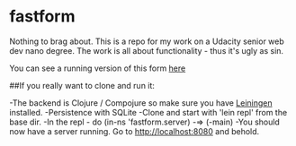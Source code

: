 # fastform

Nothing to brag about. This is a repo for my work on a Udacity senior web dev nano degree.
The work is all about functionality - thus it's ugly as sin.

You can see a running version of this form [here](http://107.170.163.81:8080/)

##If you really want to clone and run it:

-The backend is Clojure / Compojure so make sure you have [Leiningen](https://github.com/technomancy/leiningen) installed.
-Persistence with SQLite
-Clone and start with 'lein repl' from the base dir.
-In the repl - do (in-ns 'fastform.server)
-=> (-main)
-You should now have a server running. Go to [http://localhost:8080](http://localhost:8080) and behold.

